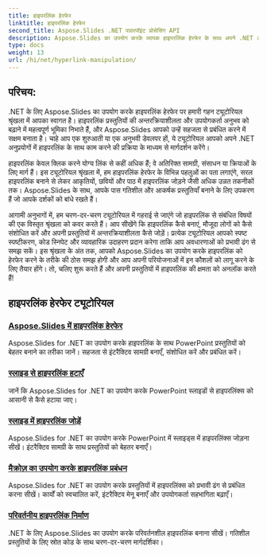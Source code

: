 ```yaml
---
title: हाइपरलिंक हेरफेर
linktitle: हाइपरलिंक हेरफेर
second_title: Aspose.Slides .NET पावरपॉइंट प्रोसेसिंग API
description: Aspose.Slides का उपयोग करके व्यापक हाइपरलिंक हेरफेर के साथ अपने .NET अनुप्रयोगों को बेहतर बनाएँ। हाइपरलिंक प्रबंधित करना, इंटरैक्टिव प्रस्तुतियाँ बनाना और उपयोगकर्ता सहभागिता को सहजता से बढ़ाना सीखें।
type: docs
weight: 13
url: /hi/net/hyperlink-manipulation/
---
```


## परिचय:

.NET के लिए Aspose.Slides का उपयोग करके हाइपरलिंक हेरफेर पर हमारी गहन ट्यूटोरियल श्रृंखला में आपका स्वागत है। हाइपरलिंक प्रस्तुतियों की अन्तरक्रियाशीलता और उपयोगकर्ता अनुभव को बढ़ाने में महत्वपूर्ण भूमिका निभाते हैं, और Aspose.Slides आपको उन्हें सहजता से प्रबंधित करने में सक्षम बनाता है। चाहे आप एक शुरुआती या एक अनुभवी डेवलपर हों, ये ट्यूटोरियल आपको अपने .NET अनुप्रयोगों में हाइपरलिंक के साथ काम करने की प्रक्रिया के माध्यम से मार्गदर्शन करेंगे।

हाइपरलिंक केवल क्लिक करने योग्य लिंक से कहीं अधिक हैं; वे अतिरिक्त सामग्री, संसाधन या क्रियाओं के लिए मार्ग हैं। इस ट्यूटोरियल श्रृंखला में, हम हाइपरलिंक हेरफेर के विभिन्न पहलुओं का पता लगाएंगे, सरल हाइपरलिंक बनाने से लेकर आकृतियों, छवियों और पाठ में हाइपरलिंक जोड़ने जैसी अधिक उन्नत तकनीकों तक। Aspose.Slides के साथ, आपके पास गतिशील और आकर्षक प्रस्तुतियाँ बनाने के लिए उपकरण हैं जो आपके दर्शकों को बांधे रखते हैं।

आगामी अनुभागों में, हम चरण-दर-चरण ट्यूटोरियल में गहराई से जाएंगे जो हाइपरलिंक से संबंधित विषयों की एक विस्तृत श्रृंखला को कवर करते हैं। आप सीखेंगे कि हाइपरलिंक कैसे बनाएं, मौजूदा लोगों को कैसे संशोधित करें और अपनी प्रस्तुतियों में अन्तरक्रियाशीलता कैसे जोड़ें। प्रत्येक ट्यूटोरियल आपको स्पष्ट स्पष्टीकरण, कोड स्निपेट और व्यावहारिक उदाहरण प्रदान करेगा ताकि आप अवधारणाओं को प्रभावी ढंग से समझ सकें। इस श्रृंखला के अंत तक, आपको Aspose.Slides का उपयोग करके हाइपरलिंक को हेरफेर करने के तरीके की ठोस समझ होगी और आप अपनी परियोजनाओं में इन कौशलों को लागू करने के लिए तैयार होंगे। तो, चलिए शुरू करते हैं और अपनी प्रस्तुतियों में हाइपरलिंक की क्षमता को अनलॉक करते हैं!

## हाइपरलिंक हेरफेर ट्यूटोरियल
### [Aspose.Slides में हाइपरलिंक हेरफेर](./hyperlink-manipulation/)
Aspose.Slides for .NET का उपयोग करके हाइपरलिंक के साथ PowerPoint प्रस्तुतियों को बेहतर बनाने का तरीका जानें। सहजता से इंटरैक्टिव सामग्री बनाएँ, संशोधित करें और प्रबंधित करें।
### [स्लाइड से हाइपरलिंक हटाएँ](./remove-hyperlinks/)
जानें कि Aspose.Slides for .NET का उपयोग करके PowerPoint स्लाइडों से हाइपरलिंक्स को आसानी से कैसे हटाया जाए।
### [स्लाइड में हाइपरलिंक जोड़ें](./add-hyperlink/)
Aspose.Slides for .NET का उपयोग करके PowerPoint में स्लाइड्स में हाइपरलिंक्स जोड़ना सीखें। इंटरैक्टिव सामग्री के साथ प्रस्तुतियों को बेहतर बनाएँ।
### [मैक्रोज़ का उपयोग करके हाइपरलिंक प्रबंधन](./macro-hyperlink/)
Aspose.Slides for .NET का उपयोग करके प्रस्तुतियों में हाइपरलिंक्स को प्रभावी ढंग से प्रबंधित करना सीखें। कार्यों को स्वचालित करें, इंटरैक्टिव मेनू बनाएँ और उपयोगकर्ता सहभागिता बढ़ाएँ।
### [परिवर्तनीय हाइपरलिंक निर्माण](./mutable-hyperlink/)
.NET के लिए Aspose.Slides का उपयोग करके परिवर्तनशील हाइपरलिंक बनाना सीखें। गतिशील प्रस्तुतियों के लिए स्रोत कोड के साथ चरण-दर-चरण मार्गदर्शिका।